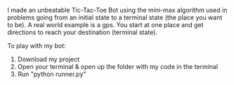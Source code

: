 I made an unbeatable Tic-Tac-Toe Bot using the mini-max algorithm used in problems going from an initial state to a terminal state (the place you want to be). A real world example is a gps. You start at one place and get directions to reach your destination (terminal state).

To play with my bot:
1. Download my project
2. Open your terminal & open up the folder with my code in the terminal
3. Run "python runner.py"

